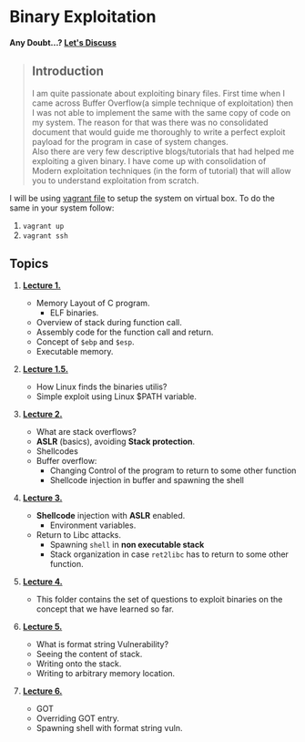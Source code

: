 # Binary Exploitation 

#### Any Doubt...? [Let's Discuss](https://gitter.im/BinaryExploitation/Lobby?utm_source=share-link&utm_medium=link&utm_campaign=share-link)
> ## Introduction
> I am quite passionate about exploiting binary files. First time when I came across Buffer Overflow(a simple technique of exploitation) then I was not able to implement the same with the same copy of code on my system. 
The reason for that was there was no consolidated document that would guide me thoroughly to write a perfect exploit payload for the program in case of system changes.  
> Also there are very few descriptive blogs/tutorials that had helped me exploiting a given binary. 
> I have come up with consolidation of Modern exploitation techniques (in the form of tutorial) that will allow you to understand exploitation from scratch.

I will be using [vagrant file](Vagrantfile) to setup the system on virtual box. To do  the same in your system follow:
1. `vagrant up`
2. `vagrant ssh`

## Topics

1. **[Lecture 1.](Lecture1/README.md)**
  	* Memory Layout of C program.
    	* ELF binaries.
  	* Overview of stack during function call.
  	* Assembly code for the function call and return.
  	* Concept of `$ebp` and `$esp`.
  	* Executable memory.

1. **[Lecture 1.5.](Lecture1.5/README.md)**
    * How Linux finds the binaries utilis?
    * Simple exploit using Linux $PATH variable.

1. **[Lecture 2.](Lecture2/README.md)**
	* What are stack overflows?
	* **ASLR** (basics), avoiding **Stack protection**.
	* Shellcodes
	* Buffer overflow:
		*  Changing Control of the program to return to some other function
		*  Shellcode injection in buffer and spawning the shell

1. **[Lecture 3.](Lecture3/README.md)**
	* **Shellcode** injection with **ASLR** enabled.
		* Environment variables.
	* Return to Libc attacks.
		* Spawning `shell` in **non executable stack**
		* Stack organization in case `ret2libc` has to return to some other function.

1. **[Lecture 4.](Lecture4/)**
    * This folder contains the set of questions to exploit binaries on the 
    concept that we have learned so far.

1. **[Lecture 5.](Lecture5/README.md)**
    * What is format string Vulnerability?
    * Seeing the content of stack.
    * Writing onto the stack.
    * Writing to arbitrary memory location.

1. **[Lecture 6.](Lecture5/README.md)**
    * GOT
    * Overriding GOT entry.
    * Spawning shell with format string vuln.
